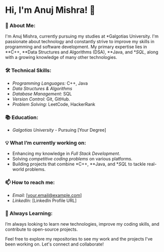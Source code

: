 # Hi, I'm Anuj Mishra! 👋

### 🚀 About Me:
I'm Anuj Mishra, currently pursuing my studies at *Galgotias University. I'm passionate about technology and constantly strive to improve my skills in programming and software development. My primary expertise lies in **C++, **Data Structures and Algorithms (DSA), **Java, and **SQL*, along with a growing knowledge of many other technologies.

### 🛠 Technical Skills:
- *Programming Languages:* C++, Java
- *Data Structures & Algorithms*
- *Database Management:* SQL
- *Version Control:* Git, GitHub.
- *Problem Solving:* LeetCode, HackerRank

### 📚 Education:
- *Galgotias University* - Pursuing [Your Degree]

### 💡 What I’m currently working on:
- Enhancing my knowledge in *Full Stack Development*.
- Solving *competitive coding problems* on various platforms.
- Building projects that combine *C++, **Java, and **SQL* to tackle real-world problems.

### 📫 How to reach me:
- *Email:* [your.email@example.com]
- *LinkedIn:* [LinkedIn Profile URL]

### 🌱 Always Learning:
I’m always looking to learn new technologies, improve my coding skills, and contribute to open-source projects.

Feel free to explore my repositories to see my work and the projects I've been working on. Let's connect and collaborate!
